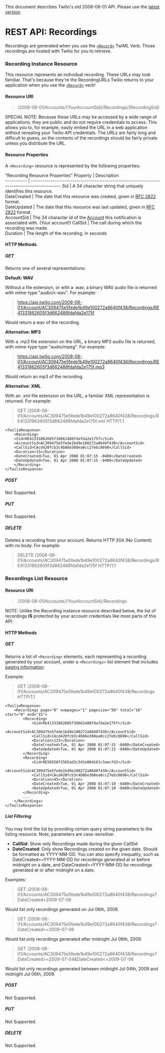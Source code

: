 <div id="version-info" class="alert">
    This document describes Twilio's old 2008-08-01 API. Please use the 
    <a href="/docs/api/rest">latest version</a>.
</div>

# REST API: Recordings

Recordings are generated when you use the [`<Record>`][1] TwiML Verb. Those recordings are hosted with Twilio for you to
retrieve.



### Recording Instance Resource

This resource represents an individual recording. These URLs may look familiar. That's because they're the RecordingURLs Twilio returns to your application when you use the [`<Record>`][5] verb!

#### Resource URI

> /2008-08-01/Accounts/{YourAccountSid}/Recordings/{RecordingSid} 

<div class="alert alert-error">
SPECIAL NOTE: Because these URLs may be accessed by a wide range of applications, they are public and do not require credentials to access. This allows you to, for example, easily embed the URL in a web application without revealing your Twilio API credentials. The URLs are fairly long and difficult to guess, so the contents of the recordings should be fairly private unless you distribute the URL. 
</div>

#### Resource Properties 

A `<Recording>` resource is represented by the following properties: 

"Recording Resource Properties"
 Property    | Description                                                                                   
 ----------- | --------------------------------------------------------------------------------------------- 
 Sid         | A 34 character string that uniquely identifies this resource.                                  
 DateCreated | The date that this resource was created, given in [RFC 2822][2] format.                       
 DateUpdated | The date that this resource was last updated, given in [RFC 2822][2] format.                  
 AccountSid  | The 34 character id of the [Account][3] this notification is associated with. (Your account!) 
 CallSid     | The call during which the recording was made.                                                 
 Duration    | The length of the recording, in seconds                                                       

#### HTTP Methods

##### GET

Returns one of several representations:

**Default: WAV**

Without a file extension, or with a .wav, a binary WAV audio file is returned with mime-type "audio/x-wav". For example: 

> https://api.twilio.com/2008-08-01/Account/AC309475e5fede1b49e100272a8640f438/Recordings/RE41331862605f3d662488fdafda2e175f 

Would return a wav of the recording.

**Alternative: MP3**

With a .mp3 file extension on the URL, a binary MP3 audio file is returned, with mime-type type "audio/mpeg". For example:

> https://api.twilio.com/2008-08-01/Account/AC309475e5fede1b49e100272a8640f438/Recordings/RE41331862605f3d662488fdafda2e175f.mp3 

Would return an mp3 of the recording.

**Alternative: XML**

With an .xml file extension on the URL, a familiar XML representation is returned. For example:

> GET /2008-08-01/Accounts/AC309475e5fede1b49e100272a8640f438/Recordings/RE41331862605f3d662488fdafda2e175f.xml HTTP/1.1 
~~~
<TwilioResponse> 
	<Recording> 
	<Sid>RE41331862605f3d662488fdafda2e175f</Sid> 
	<AccountSid>AC309475e5fede1b49e100272a8640f438</AccountSid> 
	<CallSid>CAcd420fcb3c4b86e360ea0cc27ebc8698</CallSid> 
	<Duration>15</Duration> 
	<DateCreated>Tue, 01 Apr 2008 01:07:15 -0400</DateCreated> 
	<DateUpdated>Tue, 01 Apr 2008 01:07:15 -0400</DateUpdated> 
	</Recording> 
</TwilioResponse>
~~~

##### POST 

Not Supported. 

##### PUT 

Not Supported. 

##### DELETE 

Deletes a recording from your account. Returns HTTP 204 (No Content) with no body. For example:

> DELETE /2008-08-01/Accounts/AC309475e5fede1b49e100272a8640f438/Recordings/RE41331862605f3d662488fdafda2e175f HTTP/1.1




### Recordings List Resource

#### Resource URI

> /2008-08-01/Accounts/{YourAccountSid}/Recordings  

NOTE: Unlike the Recording instance resource described below, the list of recordings 
**IS** protected by your account credentials like most parts of this API. 

#### HTTP Methods

##### GET 

Returns a list of `<Recording>` elements, each representing a recording 
generated by your account, under a `<Recordings>` list element that includes [paging information][4]. 

Example: 

> GET /2008-08-01/Accounts/AC309475e5fede1b49e100272a8640f438/Recordings HTTP/1.1 
~~~
<TwilioResponse> 
	<Recordings page="0" numpages="1" pagesize="50" total="16" start="0" end="15"> 
		<Recording> 
			<Sid>RE41331862605f3d662488fdafda2e175f</Sid> 
			<AccountSid>AC309475e5fede1b49e100272a8640f438</AccountSid> 
			<CallSid>CAcd420fcb3c4b86e360ea0cc27ebc8698</CallSid> 
			<Duration>123</Duration> 
			<DateCreated>Tue, 01 Apr 2008 01:07:15 -0400</DateCreated> 
			<DateUpdated>Tue, 01 Apr 2008 01:07:15 -0400</DateUpdated> 
		</Recording> 
		<Recording> 
			<Sid>RE50358f2565ad3c542e004161c3aecfd2</Sid> 
			<AccountSid>AC309475e5fede1b49e100272a8640f438</AccountSid> 
			<CallSid>CAcd420fcb3c4b86e360ea0cc27ebc8698</CallSid> 
			<Duration>45</Duration> 
			<DateCreated>Tue, 01 Apr 2008 01:07:10 -0400</DateCreated> 
			<DateUpdated>Tue, 01 Apr 2008 01:07:10 -0400</DateUpdated> 
		</Recording> 
		... 
	</Recordings> 
</TwilioResponse>
~~~

##### List Filtering

You may limit the list by providing certain query string parameters to the listing resource. Note, parameters are case-sensitive:

*   **CallSid**: Show only Recordings made during the given CallSid
*   **DateCreated**: Only show Recordings created on the given date. Should be formatted as YYYY-MM-DD. You can also specify inequality, such as DateCreated<=YYYY-MM-DD for recordings generated at or before midnight on a date, and DateCreated>=YYYY-MM-DD for recordings generated at or after midnight on a date.
 
Examples: 

> GET /2008-08-01/Accounts/AC309475e5fede1b49e100272a8640f438/Recordings?DateCreated=2009-07-06  

Would list only recordings generated on Jul 06th, 2009. 

> GET /2008-08-01/Accounts/AC309475e5fede1b49e100272a8640f438/Recordings?DateCreated>=2009-07-06  

Would list only recordings generated after midnight Jul 06th, 2009. 

> GET /2008-08-01/Accounts/AC309475e5fede1b49e100272a8640f438/Recordings?DateCreated>=2009-07-04&DateCreated<=2009-07-06

Would list only recordings generated between midnight Jul 04th, 2009 and midnight Jul 06th, 2009. 

##### POST 

Not Supported. 

##### PUT 

Not Supported. 

##### DELETE 

Not Supported. 




 [1]: /docs/api/2008-08-01/twiml/record
 [2]: http://www.ietf.org/rfc/rfc2822.txt
 [3]: account
 [4]: request#paging
 [5]: /docs/api/2008-08-01/twiml/record
